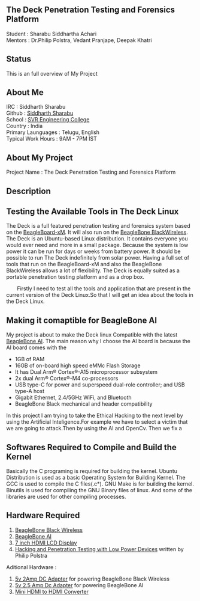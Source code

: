 ## The Deck Penetration Testing and Forensics Platform

Student : Sharabu Siddhartha Achari          
Mentors : Dr.Philip Polstra, Vedant Pranjape, Deepak Khatri    

## Status

This is an full overview of My Project

## About Me

IRC : Siddharth Sharabu     
Github : [Siddharth Sharabu](https://github.com/SiddharthSharabu-1729)      
School : [SVR Engineering College](www.svrec.ac.in)      
Country : India      
Primary Launguages : Telugu, English    
Typical Work Hours : 9AM - 7PM IST

## About My Project

Project Name : The Deck Penetration Testing and Forensics Platform      

## Description 

## Testing the Available Tools in The Deck Linux

The Deck is a full featured penetration testing and forensics system based on the [BeagleBoard-xM](https://beagleboard.org/beagleboard-xm).
It will also run on the [BeagleBone BlackWireless](https://beagleboard.org/black-wireless). The Deck is an Ubuntu-based Linux distribution. 
It contains everyone you would ever need and more in a small package. Because the system is low power it can be run for days or weeks from battery power. 
It should be possible to run The Deck indefinitely from solar power. Having a full set of tools that run on the BeagleBoard-xM and also the BeagleBone BlackWireless allows a lot of flexibility.
The Deck is equally suited as a portable penetration testing platform and as a drop box.

`    `Firstly I need to test all the tools and application that are present in the current version of the Deck Linux.So that I will get an idea about the tools in the Deck Linux.`       `


## Making it comaptible for BeagleBone AI

My project is about to make the Deck linux Compatible with the latest [BeagleBone AI](https://beagleboard.org/ai). The main reason why I choose the AI board is because
the AI board comes with the 


* 1GB of RAM
* 16GB of on-board high speed eMMc Flash Storage
* It has Dual Arm® Cortex®-A15 microprocessor subsystem
* 2x dual Arm® Cortex®-M4 co-processors
* USB type-C for power and superspeed dual-role controller; and USB type-A host
* Gigabit Ethernet, 2.4/5GHz WiFi, and Bluetooth
* BeagleBone Black mechanical and header compatibility

In this project I am trying to take the Ethical Hacking to the next level by using the Artificial Inteligence.For example we have to select a victim that we are going to attack.Then by using the AI and OpenCv. Then we fix a 







## Softwares Required to Compile and Build the Kernel

Basically the C programing is required for building the kernel. Ubuntu Distribution is used as a basic Operating System for Building Kernel. The GCC is used to compile the C files(.c*). GNU Make is for building the kernel. Binutils is used for compiling the GNU Binary files of linux. And some of the libraries are used for other compiling processes.

## Hardware Required 

1. [BeagleBone Black Wireless](https://beagleboard.org/black-wireless)
2. [BeagleBone AI](https://beagleboard.org/ai)
3. [7 inch HDMI LCD Display](https://rarecomponents.com/store/1594)
4. [Hacking and Penetration Testing with Low Power Devices](https://www.amazon.in/Hacking-Penetration-Testing-Power-Devices-ebook/dp/B00NGLLN56) written by Philip Polstra


Aditional Hardware :
1. [5v 2Amp DC Adapter](https://www.electroncomponents.com/5v-2A-Adapter-SMPS-power) for powering BeagleBone Black Wireless
2. [5v 2.5 Amp Dc Adapter](https://www.amazon.in/Lumik-Charger-Mobile-Android-Type-C/dp/B07RPJG7J6) for powering BeagleBone AI
3. [Mini HDMI to HDMI Converter]()
